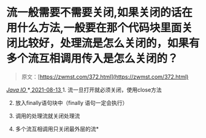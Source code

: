 <!--yml
category: 未分类
date: 0001-01-01 00:00:00
--->

# 流一般需要不需要关闭,如果关闭的话在用什么方法,一般要在那个代码块里面关闭比较好，处理流是怎么关闭的，如果有多个流互相调用传入是怎么关闭的？

> 原文：[https://zwmst.com/372.html](https://zwmst.com/372.html)

   [ *Java IO* ](https://zwmst.com/java-io)*[ <time datetime="2021-08-13T08:28:54+08:00"> 2021-08-13 </time> ](https://zwmst.com/372.html)  1.  流一旦打开就必须关闭，使用close方法

2.  放入finally语句块中（finally 语句一定会执行）

3.  调用的处理流就关闭处理流

4.  多个流互相调用只关闭最外层的流*